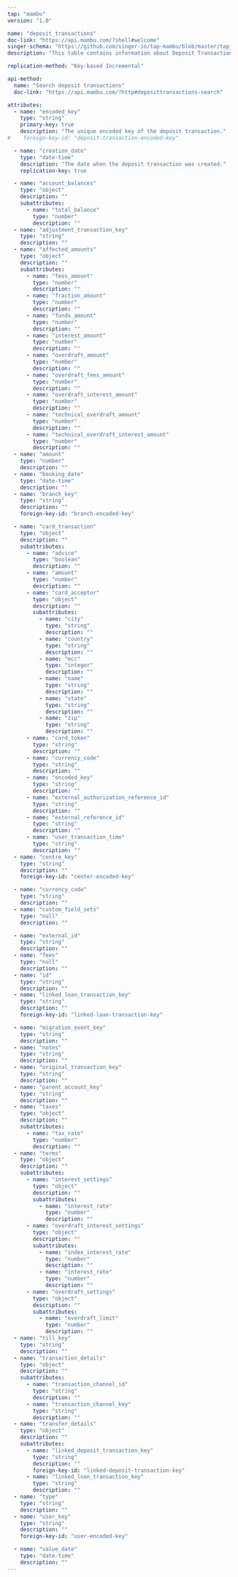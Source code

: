 ```yaml
---
tap: "mambu"
version: "1.0"

name: "deposit_transactions"
doc-link: "https://api.mambu.com/?shell#welcome"
singer-schema: "https://github.com/singer-io/tap-mambu/blob/master/tap_mambu/schemas/deposit_transactions.json"
description: "This table contains information about Deposit Transactions."

replication-method: "Key-based Incremental"

api-method:
  name: "Search deposit transactions"
  doc-link: "https://api.mambu.com/?http#deposittransactions-search"

attributes:
  - name: "encoded_key"
    type: "string"
    primary-key: true
    description: "The unique encoded key of the deposit transaction."
#    foreign-key-id: "deposit-transaction-encoded-key"  

  - name: "creation_date"
    type: "date-time"
    description: "The date when the deposit transaction was created."
    replication-key: true

  - name: "account_balances"
    type: "object"
    description: ""
    subattributes:
      - name: "total_balance"
        type: "number"
        description: ""
  - name: "adjustment_transaction_key"
    type: "string"
    description: ""
  - name: "affected_amounts"
    type: "object"
    description: ""
    subattributes:
      - name: "fees_amount"
        type: "number"
        description: ""
      - name: "fraction_amount"
        type: "number"
        description: ""
      - name: "funds_amount"
        type: "number"
        description: ""
      - name: "interest_amount"
        type: "number"
        description: ""
      - name: "overdraft_amount"
        type: "number"
        description: ""
      - name: "overdraft_fees_amount"
        type: "number"
        description: ""
      - name: "overdraft_interest_amount"
        type: "number"
        description: ""
      - name: "technical_overdraft_amount"
        type: "number"
        description: ""
      - name: "technical_overdraft_interest_amount"
        type: "number"
        description: ""
  - name: "amount"
    type: "number"
    description: ""
  - name: "booking_date"
    type: "date-time"
    description: ""
  - name: "branch_key"
    type: "string"
    description: ""
    foreign-key-id: "branch-encoded-key"

  - name: "card_transaction"
    type: "object"
    description: ""
    subattributes:
      - name: "advice"
        type: "boolean"
        description: ""
      - name: "amount"
        type: "number"
        description: ""
      - name: "card_acceptor"
        type: "object"
        description: ""
        subattributes:
          - name: "city"
            type: "string"
            description: ""
          - name: "country"
            type: "string"
            description: ""
          - name: "mcc"
            type: "integer"
            description: ""
          - name: "name"
            type: "string"
            description: ""
          - name: "state"
            type: "string"
            description: ""
          - name: "zip"
            type: "string"
            description: ""
      - name: "card_token"
        type: "string"
        description: ""
      - name: "currency_code"
        type: "string"
        description: ""
      - name: "encoded_key"
        type: "string"
        description: ""
      - name: "external_authorization_reference_id"
        type: "string"
        description: ""
      - name: "external_reference_id"
        type: "string"
        description: ""
      - name: "user_transaction_time"
        type: "string"
        description: ""
  - name: "centre_key"
    type: "string"
    description: ""
    foreign-key-id: "center-encoded-key"

  - name: "currency_code"
    type: "string"
    description: ""
  - name: "custom_field_sets"
    type: "null"
    description: ""

  - name: "external_id"
    type: "string"
    description: ""
  - name: "fees"
    type: "null"
    description: ""
  - name: "id"
    type: "string"
    description: ""
  - name: "linked_loan_transaction_key"
    type: "string"
    description: ""
    foreign-key-id: "linked-loan-transaction-key"

  - name: "migration_event_key"
    type: "string"
    description: ""
  - name: "notes"
    type: "string"
    description: ""
  - name: "original_transaction_key"
    type: "string"
    description: ""
  - name: "parent_account_key"
    type: "string"
    description: ""
  - name: "taxes"
    type: "object"
    description: ""
    subattributes:
      - name: "tax_rate"
        type: "number"
        description: ""
  - name: "terms"
    type: "object"
    description: ""
    subattributes:
      - name: "interest_settings"
        type: "object"
        description: ""
        subattributes:
          - name: "interest_rate"
            type: "number"
            description: ""
      - name: "overdraft_interest_settings"
        type: "object"
        description: ""
        subattributes:
          - name: "index_interest_rate"
            type: "number"
            description: ""
          - name: "interest_rate"
            type: "number"
            description: ""
      - name: "overdraft_settings"
        type: "object"
        description: ""
        subattributes:
          - name: "overdraft_limit"
            type: "number"
            description: ""
  - name: "till_key"
    type: "string"
    description: ""
  - name: "transaction_details"
    type: "object"
    description: ""
    subattributes:
      - name: "transaction_channel_id"
        type: "string"
        description: ""
      - name: "transaction_channel_key"
        type: "string"
        description: ""
  - name: "transfer_details"
    type: "object"
    description: ""
    subattributes:
      - name: "linked_deposit_transaction_key"
        type: "string"
        description: ""
        foreign-key-id: "linked-deposit-transaction-key"
      - name: "linked_loan_transaction_key"
        type: "string"
        description: ""
  - name: "type"
    type: "string"
    description: ""
  - name: "user_key"
    type: "string"
    description: ""
    foreign-key-id: "user-encoded-key"

  - name: "value_date"
    type: "date-time"
    description: ""
---
```

